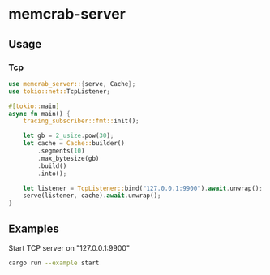 # memcrab-server

## Usage

### Tcp

```rs
use memcrab_server::{serve, Cache};
use tokio::net::TcpListener;

#[tokio::main]
async fn main() {
    tracing_subscriber::fmt::init();

    let gb = 2_usize.pow(30);
    let cache = Cache::builder()
        .segments(10)
        .max_bytesize(gb)
        .build()
        .into();

    let listener = TcpListener::bind("127.0.0.1:9900").await.unwrap();
    serve(listener, cache).await.unwrap();
}
```

## Examples

Start TCP server on "127.0.0.1:9900"
```sh
cargo run --example start
```
